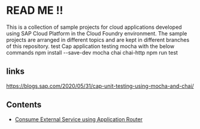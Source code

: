 # READ ME !!

This is a collection of sample projects for cloud applications developed using SAP Cloud Platform in the Cloud Foundry environment.
The sample projects are arranged in different topics and are kept in different branches of this repository.
test
Cap application testing mocha with the below commands
npm install --save-dev mocha chai chai-http
npm run test
 ## links
 https://blogs.sap.com/2020/05/31/cap-unit-testing-using-mocha-and-chai/


## Contents

- [Consume External Service using Application Router](https://github.com/jcailan/azure-devops/tree/cf-approuter-es)